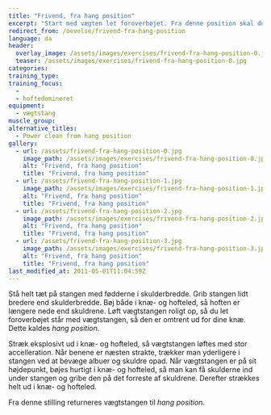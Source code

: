 ```yaml
---
title: "Frivend, fra hang position"
excerpt: "Start med vægten let foroverbøjet. Fra denne position skal du med en eksplosiv udstrækning i hoften sætte fart i vægtstangen, så du kan gå under vægten og gribe den på brystkassen med albuerne pegende frem. "
redirect_from: /oevelse/frivend-fra-hang-position
language: da
header:
  overlay_image: /assets/images/exercises/frivend-fra-hang-position-0.jpg
  teaser: /assets/images/exercises/frivend-fra-hang-position-0.jpg
categories:
training_type: 
training_focus: 
  - 
  - hoftedomineret
equipment:
  - vægtstang
muscle_group:
alternative_titles:
  - Power clean from hang position
gallery:
  - url: /assets/frivend-fra-hang-position-0.jpg
    image_path: /assets/images/exercises/frivend-fra-hang-position-0.jpg
    alt: "Frivend, fra hang position"
    title: "Frivend, fra hang position"
  - url: /assets/frivend-fra-hang-position-1.jpg
    image_path: /assets/images/exercises/frivend-fra-hang-position-1.jpg
    alt: "Frivend, fra hang position"
    title: "Frivend, fra hang position"
  - url: /assets/frivend-fra-hang-position-2.jpg
    image_path: /assets/images/exercises/frivend-fra-hang-position-2.jpg
    alt: "Frivend, fra hang position"
    title: "Frivend, fra hang position"
  - url: /assets/frivend-fra-hang-position-3.jpg
    image_path: /assets/images/exercises/frivend-fra-hang-position-3.jpg
    alt: "Frivend, fra hang position"
    title: "Frivend, fra hang position"
last_modified_at: 2011-05-01T11:04:59Z
---
```


Stå helt tæt på stangen med fødderne i skulderbredde. Grib stangen lidt bredere end skulderbredde. Bøj både i knæ- og hofteled, så hoften er længere nede end skuldrene. Løft vægtstangen roligt op, så du let foroverbøjet står med vægtstangen, så den er omtrent ud for dine knæ. Dette kaldes _hang position_.

Stræk eksplosivt ud i knæ- og hofteled, så vægtstangen løftes med stor accelleration. Når benene er næsten strakte, trækker man yderligere i stangen ved at bevæge albuer og skuldre opad. Når vægtstangen er på sit højdepunkt, bøjes hurtigt i knæ- og hofteled, så man kan få skulderne ind under stangen og gribe den på det forreste af skuldrene. Derefter strækkes helt ud i knæ- og hofteled.

Fra denne stilling returneres vægtstangen til _hang position_.
